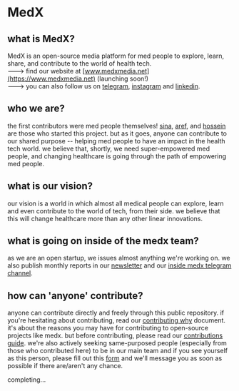 # MedX
## what is MedX?
MedX is an open-source media platform for med people to explore, learn, share, and contribute to the world of health tech.  
---> find our website at [www.medxmedia.net](https://www.medxmedia.net) (launching soon!)  
---> you can also follow us on [telegram](https://t.me/medxmedia_net), [instagram](https://www.instagram.com/medxmedia_net) and [linkedin](https://www.linkedin.com/company/medxstartup).  

## who we are?
the first contributors were med people themselves! [sina](https://github.com/Sinusealpha), [aref](https://github.com/aref-asadi), and [hossein](https://github.com/hossein-kazzemi) are those who started this project. but as it goes, anyone can contribute to our shared purpose -- helping med people to have an impact in the health tech world. we believe that, shortly, we need super-empowered med people, and changing healthcare is going through the path of empowering med people.

## what is our vision?
our vision is a world in which almost all medical people can explore, learn and even contribute to the world of tech, from their side. we believe that this will change healthcare more than any other linear innovations. 

## what is going on inside of the medx team?
as we are an open startup, we issues almost anything we're working on. we also publish monthly reports in our [newsletter](https://medxmedia.substack.com/) and our [inside medx telegram channel](https://t.me/insidemedx).

## how can 'anyone' contribute?
anyone can contribute directly and freely through this public repository. if you're hesitating about contributing, read our [contributing why](https://github.com/Sinusealpha/MedX/blob/main/CONTRIBUTION-WHY.md) document. it's about the reasons you may have for contributing to open-source projects like medx. but before contributing, please read our [contributions guide](https://github.com/Sinusealpha/MedX/blob/main/CONTRIBUTION-GUIDE.md). we're also actively seeking same-purposed people (especially from those who contributed here) to be in our main team and if you see yourself as this person, please fill out this [form]() and we'll message you as soon as possible if there are/aren't any chance.





completing...
